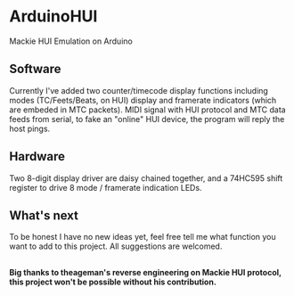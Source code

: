 # ArduinoHUI
 Mackie HUI Emulation on Arduino
 
 ## Software
 Currently I've added two counter/timecode display functions including modes (TC/Feets/Beats, on HUI) display and framerate indicators (which are embeded in MTC packets).
 MIDI signal with HUI protocol and MTC data feeds from serial, to fake an "online" HUI device, the program will reply the host pings.
 
 ## Hardware
 Two 8-digit display driver are daisy chained together, and a 74HC595 shift register to drive 8 mode / framerate indication LEDs.
 
 ## What's next
 To be honest I have no new ideas yet, feel free tell me what function you want to add to this project. All suggestions are welcomed.
 

## 
**Big thanks to theageman's reverse engineering on Mackie HUI protocol, this project won't be possible without his contribution.**
